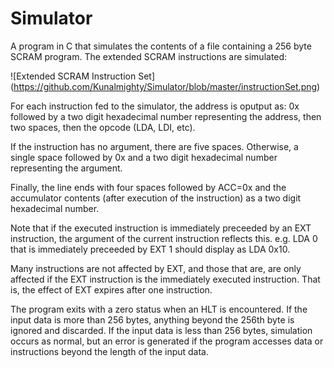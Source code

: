 # Simulator
A program in C that simulates the contents of a file containing a 256 byte SCRAM program. The extended SCRAM instructions are simulated:

![Extended SCRAM Instruction Set]
(https://github.com/Kunalmighty/Simulator/blob/master/instructionSet.png)

For each instruction fed to the simulator, the address is oputput as:
0x followed by a two digit hexadecimal number representing the address, 
then two spaces, then the opcode (LDA, LDI, etc). 

If the instruction has no argument, there are five spaces. 
Otherwise, a single space followed by 0x and a two digit hexadecimal number representing the argument. 

Finally, the line ends with four spaces followed by ACC=0x and the accumulator contents 
(after execution of the instruction) as a two digit hexadecimal number.

Note that if the executed instruction is immediately preceeded by an EXT instruction, 
the argument of the current instruction reflects this. 
e.g. LDA 0 that is immediately preceeded by EXT 1 should display as LDA 0x10. 

Many instructions are not affected by EXT, and those that are,
are only affected if the EXT instruction is the immediately executed instruction. 
That is, the effect of EXT expires after one instruction.

The program exits with a zero status when an HLT is encountered. 
If the input data is more than 256 bytes, anything beyond the 256th byte is ignored and discarded. 
If the input data is less than 256 bytes, simulation occurs as normal, but an error is generated 
if the program accesses data or instructions beyond the length of the input data.
